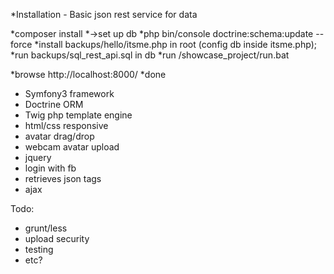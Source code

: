 *Installation - Basic json rest service for data


*composer install
*->set up db
*php bin/console doctrine:schema:update --force
*install backups/hello/itsme.php in root (config db inside itsme.php);
*run backups/sql_rest_api.sql in db 
*run /showcase_project/run.bat
 
*browse http://localhost:8000/
*done
 
* Symfony3 framework
* Doctrine ORM
* Twig php template engine
* html/css responsive
* avatar drag/drop
* webcam avatar upload
* jquery
* login with fb
* retrieves json tags
* ajax 

Todo:
* grunt/less
* upload security
* testing
* etc?
